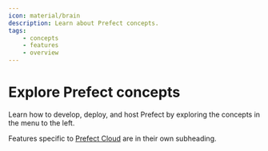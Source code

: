 ```yaml
---
icon: material/brain
description: Learn about Prefect concepts.
tags:
    - concepts
    - features
    - overview
---
```


# Explore Prefect concepts

Learn how to develop, deploy, and host Prefect by exploring the concepts in the menu to the left.

Features specific to [Prefect Cloud](../cloud/) are in their own subheading.

